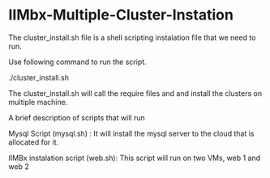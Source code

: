 # IIMbx-Multiple-Cluster-Instation

The cluster_install.sh file is a shell scripting instalation file that we need to run.

Use following command to run the script.

./cluster_install.sh

The cluster_install.sh will call the require files and and install the clusters on multiple machine.

A brief description of scripts that will run


Mysql Script (mysql.sh) : It will install the mysql server to the cloud that is allocated for it.
						  
IIMBx instalation script (web.sh): This script will run on two VMs, web 1 and web 2						  


